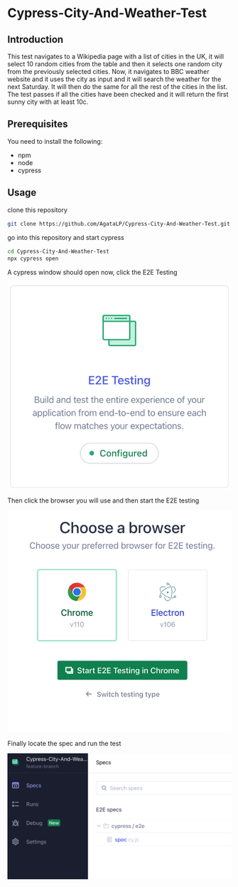 # Cypress-City-And-Weather-Test

## Introduction
This test navigates to a Wikipedia page with a list of cities in the UK, it will select 10 random cities from the table and then it selects one random city from the previously selected cities.
Now, it navigates to BBC weather website and it uses the city as input and it will search the weather for the next Saturday.
It will then do the same for all the rest of the cities in the list.
The test passes if all the cities have been checked and it will return the first sunny city with at least 10c.

## Prerequisites 
You need to install the following:

- npm
- node
- cypress

## Usage

clone this repository 
``` bash
git clone https://github.com/AgataLP/Cypress-City-And-Weather-Test.git 
``` 
go into this repository and start cypress 

``` bash
cd Cypress-City-And-Weather-Test
npx cypress open 
``` 
 A cypress window should open now, click the E2E Testing 

 ![](documents/firstStep.png)

 Then click the browser you will use and then start the E2E testing

 ![](documents/secondStep.png)

Finally locate the spec and run the test 

![](documents/thirdStep.png)









